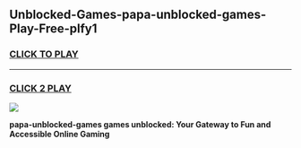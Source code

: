 
## Unblocked-Games-papa-unblocked-games-Play-Free-plfy1
<h3>
<a href="https://premium76.site?title=papa-unblocked-games&ref=22A">CLICK TO PLAY</a></h3>
<hr>

<h3>
<a href="https://premium76.site?title=papa-unblocked-games&ref=22A">CLICK 2 PLAY</a>
  
</h3>

<a href="https://premium76.site?title=papa-unblocked-games&ref=22A"><img src="https://clearcache.store/games.png"></a>


**papa-unblocked-games games unblocked: Your Gateway to Fun and Accessible Online Gaming**
